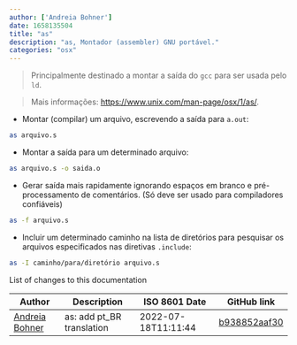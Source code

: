 ```yaml
---
author: ['Andreia Bohner']
date: 1658135504
title: "as"
description: "as, Montador (assembler) GNU portável."
categories: "osx"
---
```

> Principalmente destinado a montar a saída do `gcc` para ser usada pelo `ld`.

> Mais informações: <https://www.unix.com/man-page/osx/1/as/>.

- Montar (compilar) um arquivo, escrevendo a saída para `a.out`:

```bash
as arquivo.s
```

- Montar a saída para um determinado arquivo:

```bash
as arquivo.s -o saida.o
```

- Gerar saída mais rapidamente ignorando espaços em branco e pré-processamento de comentários. (Só deve ser usado para compiladores confiáveis)

```bash
as -f arquivo.s
```

- Incluir um determinado caminho na lista de diretórios para pesquisar os arquivos especificados nas diretivas `.include`:

```bash
as -I caminho/para/diretório arquivo.s
```
List of changes to this documentation


Author | Description | ISO 8601 Date | GitHub link
------|-----|-----|-----
[Andreia Bohner](mailto:andreiabohner@gmail.com) | as: add pt_BR translation | 2022-07-18T11:11:44 | [b938852aaf30](https://github.com/tldr-pages/tldr/commit/b938852aaf30820a59d517c9cac1403b6ea6a441)

